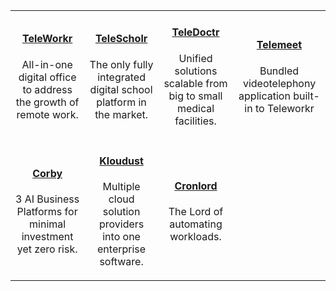 |           |          |        |           |
|:----------:|:----------:|:----------:|:----------:|
| [<h4>TeleWorkr</h4>]({{#makeLink}}./landing.html?product_path=./products/telefamily.md/teleworkr.md&menu_path=.menus/en{{/makeLink}})<p>All-in-one digital office to address the growth of remote work.</p> | [<h4>TeleScholr</h4>]({{#makeLink}}./landing.html?product_path=./products/telefamily.md/telescholr.md&menu_path=.menus/en{{/makeLink}}) <p>The only fully integrated digital school platform in the market.</p> | [<h4>TeleDoctr</h4>]({{#makeLink}}./landing.html?product_path=./products/telefamily.md/teledoctr.md&menu_path=.menus/en{{/makeLink}}) <p>Unified solutions scalable from big to small medical facilities.</p> | [<h4>Telemeet</h4>]({{#makeLink}}./landing.html?product_path=./products/telefamily.md/telemeet.md&menu_path=.menus/en{{/makeLink}})<p>Bundled videotelephony application built-in to Teleworkr</p> |
| [<h4>Corby</h4>]({{#makeLink}}./landing.html?product_path=./products/corby.md&menu_path=.menus/en{{/makeLink}}) <p>3 AI Business Platforms for minimal investment yet zero risk.</p> | [<h4>Kloudust</h4>]({{#makeLink}}./landing.html?product_path=./products/kloudust.md&menu_path=.menus/en{{/makeLink}}) <p>Multiple cloud solution providers into one enterprise software. </p> | [<h4>Cronlord</h4>]({{#makeLink}}./landing.html?product_path=./products/cronlord.md&menu_path=.menus/en{{/makeLink}})<p>The Lord of automating workloads.</p> |